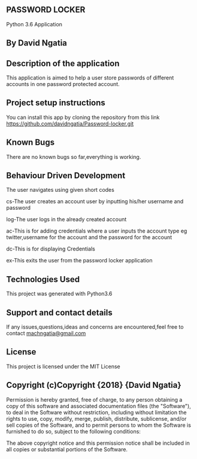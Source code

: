 ## PASSWORD LOCKER
Python 3.6 Application

## By David Ngatia

## Description of the application
This application is aimed to help a user store passwords of different accounts in one password protected account.

## Project setup instructions
You can install this app by cloning the repository from this link https://github.com/davidngatia/Password-locker.git

## Known Bugs
There are no known bugs so far,everything is working.

## Behaviour Driven Development
The user navigates using given short codes <br  />

cs-The user creates an account user by inputting his/her username and password <br  />

log-The user logs in the already created account <br  />

ac-This is for adding credentials where a user inputs the account type eg twitter,username for the account and the password for the account <br  />

dc-This is for displaying Credentials <br  />

ex-This exits the user from the password locker application <br  />



## Technologies Used
This project was generated with Python3.6


## Support and contact details
 If any issues,questions,ideas and concerns are encountered,feel free to contact machngatia@gmail.com

## License
This project is licensed under the MIT License


## Copyright (c)Copyright {2018} **{David Ngatia}**
Permission is hereby granted, free of charge, to any person obtaining a copy
of this software and associated documentation files (the "Software"), to deal
in the Software without restriction, including without limitation the rights
to use, copy, modify, merge, publish, distribute, sublicense, and/or sell
copies of the Software, and to permit persons to whom the Software is
furnished to do so, subject to the following conditions:

The above copyright notice and this permission notice shall be included in
all copies or substantial portions of the Software.

